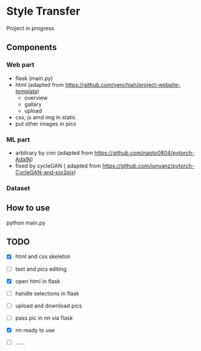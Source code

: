 # Style Transfer
Project in progress

## Components
### Web part
- flask (main.py)
- html (adapted from https://github.com/yenchiah/project-website-template)
  - overview
  - gallary
  - upload
- css, js amd img in static
- put other images in pics
### ML part
- arbitrary by cnn (adapted from https://github.com/naoto0804/pytorch-AdaIN)
- fixed by cycleGAN ( adapted from https://github.com/junyanz/pytorch-CycleGAN-and-pix2pix)
### Dataset

## How to use
python main.py

## TODO
- [x] html and css skeleton
- [ ] text and pics editing
- [x] open html in flask
- [ ] handle selections in flask
- [ ] upload and download pics
- [ ] pass pic in nn via flask
- [x] nn ready to use
- [ ] ......



